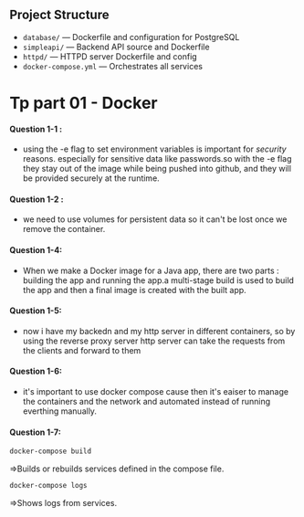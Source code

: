 ## Project Structure

- `database/` — Dockerfile and configuration for PostgreSQL
- `simpleapi/` — Backend API source and Dockerfile
- `httpd/` — HTTPD server Dockerfile and config
- `docker-compose.yml` — Orchestrates all services


# Tp part 01 - Docker

#### Question 1-1 :

- using the -e flag to set environment variables is important for _security_ reasons. especially for sensitive data like passwords.so with the -e flag they stay out of the image while being pushed into github, and they will be provided securely at the runtime.

#### Question 1-2 :

- we need to use volumes for persistent data so it can't be lost once we remove the container.

#### Question 1-4:

- When we make a Docker image for a Java app, there are two parts : building the app and running the app.a multi-stage build is used to build the app and then a final image is created with the built app.

#### Question 1-5:

- now i have my backedn and my http server in different containers, so by using the reverse proxy server http server can take the requests from the clients and forward to them

#### Question 1-6:

- it's important to use docker compose cause then it's eaiser to manage the containers and the network and automated instead of running everthing manually.

#### Question 1-7:

```bash
docker-compose build
```

=>Builds or rebuilds services defined in the compose file.

```bash
docker-compose logs
```

=>Shows logs from services.
